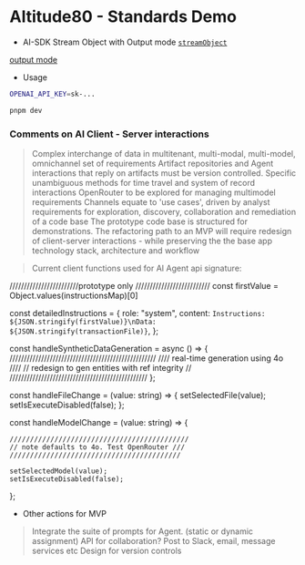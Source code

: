 # Altitude80 - Standards Demo

* AI-SDK Stream Object with Output mode
[`streamObject`](https://sdk.vercel.ai/docs/reference/ai-sdk-core/stream-object) 

[output mode](https://sdk.vercel.ai/docs/ai-sdk-core/generating-structured-data#output-strategy-array) 

* Usage
```bash
OPENAI_API_KEY=sk-...
```
```bash
pnpm dev
```

### Comments on AI Client - Server interactions

> Complex interchange of data in multitenant, multi-modal, multi-model, omnichannel set of requirements
> Artifact repositories and Agent interactions that reply on artifacts must be version controlled. Specific unambiguous methods for time travel and system of record interactions
> OpenRouter to be explored for managing multimodel requirements
> Channels equate to 'use cases', driven by analyst requirements for exploration, discovery, collaboration and remediation of a code base
> The prototype code base is structured for demonstrations. The refactoring path to an MVP will require redesign of client-server interactions - while preserving the the base app technology stack, architecture and workflow

> Current client functions used for AI Agent api signature:


  ////////////////////////prototype only //////////////////////////
  const firstValue = Object.values(instructionsMap)[0]

  const detailedInstructions = {
    role: "system",
    content: `Instructions: ${JSON.stringify(firstValue)}\nData: ${JSON.stringify(transactionFile)}`,
  };

  const handleSyntheticDataGeneration = async () => {
    ///////////////////////////////////////////////////
    ////    real-time generation using 4o         ////
    // redesign to gen entities with ref integrity //
    ////////////////////////////////////////////////
  };

  const handleFileChange = (value: string) => {
    setSelectedFile(value);
    setIsExecuteDisabled(false);
  };

  const handleModelChange = (value: string) => {

    ////////////////////////////////////////////
    // note defaults to 4o. Test OpenRouter ///
    //////////////////////////////////////////

    setSelectedModel(value);
    setIsExecuteDisabled(false);
  };

  * Other actions for MVP

  > Integrate the suite of prompts for Agent. (static or dynamic assignment)
  > API for collaboration? Post to Slack, email, message services etc
  > Design for version controls